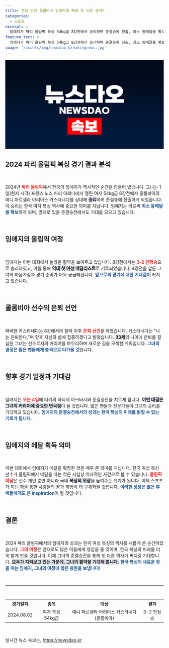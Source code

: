 ```yaml
---
title: 은퇴 선언 콜롬비아 임애지에 패배 후 이유 공개!
categories:
  - 스포츠
excerpt: >
  임애지가 파리 올림픽 복싱 54kg급 8강전에서 승리하며 준결승에 진출, 최소 동메달을 확보했다. 반면 그녀와 맞붙었던 콜롬비아 선수는 경기 후 은퇴를 선언하며 슬픈 소감을 전했다.
feature_text: >
  임애지가 파리 올림픽 복싱 54kg급 8강전에서 승리하며 준결승에 진출, 최소 동메달을 확보했다. 반면 그녀와 맞붙었던 콜롬비아 선수는 경기 후 은퇴를 선언하며 슬픈 소감을 전했다.
image: '/assets/img/newsdao_breakingnews.jpg'
---
```


<p><img src="/assets/img/newsdao_breakingnews.jpg" alt="cryptoinkorea 속보" /></p>

<h2 data-ke-size="size26">2024 파리 올림픽 복싱 경기 결과 분석</h2>

<p data-ke-size="size16">&nbsp;</p> 

<p>2024년 <b><span style="color: #ee2323;">파리 올림픽</span></b>에서 한국의 임애지가 역사적인 순간을 만들어 냈습니다. 그녀는 1일(현지 시각) 프랑스 노스 파리 아레나에서 열린 여자 54kg급 8강전에서 콜롬비아의 예니 마르셀라 아리아스 카스타네다를 상대해 <b><span style="background-color: #21538527;">승리</span></b>하며 준결승에 진출하게 되었습니다. 이 승리는 한국 여자 복싱 역사에 중요한 의미를 지닙니다. 임애지는 이로써 <b><span style="color: #1a5490;">최소 동메달을 확보</span></b>하게 되며, 앞으로 있을 준결승전에서도 기대를 모으고 있습니다. </p>

<p data-ke-size="size16">&nbsp;</p> 

<h2 data-ke-size="size26">임애지의 올림픽 여정</h2>

<p data-ke-size="size16">&nbsp;</p>

<p>임애지는 이번 대회에서 놀라운 활약을 보여주고 있습니다. 8강전에서는 <b><span style="color: #ee2323;">3-2 판정승</span></b>으로 승리하였고, 이를 통해 <b><span style="background-color: #21538527;">역대 첫 여성 메달리스트</span></b>로 기록되었습니다. 4강전을 앞둔 그녀의 마음가짐과 경기 준비가 더욱 궁금해집니다. <b><span style="color: #1a5490;">앞으로의 경기에 대한 기대감이</span></b> 커지고 있습니다.</p>

<p data-ke-size="size16">&nbsp;</p> 

<h2 data-ke-size="size26">콜롬비아 선수의 은퇴 선언</h2>

<p data-ke-size="size16">&nbsp;</p>

<p>패배한 카스타네다는 8강에서의 탈락 이후 <b><span style="color: #ee2323;">은퇴 선언</span></b>을 하였습니다. 카스타네다는 "나는 은퇴한다,"며 향후 자신의 삶에 집중하겠다고 밝혔습니다. <b><span style="background-color: #21538527;">33세</span></b>의 나이에 은퇴를 결심한 그녀는 선수로서의 커리어를 마무리하며 새로운 길을 모색할 계획입니다. <b><span style="color: #1a5490;">그녀의 결정은 많은 팬들에게 충격으로 다가올 것</span></b>입니다.</p>

<p data-ke-size="size16">&nbsp;</p> 

<h2 data-ke-size="size26">향후 경기 일정과 기대감</h2>

<p data-ke-size="size16">&nbsp;</p>

<p>임애지는 <b><span style="color: #ee2323;">오는 4일</span></b>에 터키의 하티세 아크바시와 준결승전을 치르게 됩니다. <b><span style="background-color: #21538527;">이번 대결은 그녀의 커리어에 중요한 변곡점</span></b>이 될 것입니다. 많은 팬들과 전문가들이 그녀의 승리를 기대하고 있습니다. <b><span style="color: #1a5490;">임애지의 준결승전에서의 성과는 한국 복싱의 미래를 밝힐 수 있는 기회가 됩니다</span></b>.</p>

<p data-ke-size="size16">&nbsp;</p> 

<h2 data-ke-size="size26">임애지의 메달 획득 의미</h2>

<p data-ke-size="size16">&nbsp;</p>

<p>이번 대회에서 임애지가 메달을 확정한 것은 매우 큰 의미를 지닙니다. 한국 여성 복싱 선수가 올림픽에서 메달을 따는 것은 사실상 역사적인 사건으로 볼 수 있습니다. <b><span style="color: #ee2323;">올림픽 메달</span></b>은 선수 개인 뿐만 아니라 국내 <b><span style="background-color: #21538527;">복싱의 위상</span></b>을 높여주는 계기가 됩니다. 이제 스포츠가 지닌 힘을 통한 사람들의 꿈과 희망이 더 구체화될 것입니다. <b><span style="color: #1a5490;">이러한 성장은 많은 후배들에게도 큰 inspiration</span></b>이 될 것입니다.</p>

<p data-ke-size="size16">&nbsp;</p> 

<h2 data-ke-size="size26">결론</h2>

<p data-ke-size="size16">&nbsp;</p>

<p>2024 파리 올림픽에서의 임애지의 성과는 한국 여성 복싱의 역사를 새롭게 쓴 순간이었습니다. <b><span style="color: #ee2323;">그의 여정</span></b>은 앞으로도 많은 이들에게 영감을 줄 것이며, 한국 복싱의 미래를 더욱 밝게 만들 것입니다. 이제 그녀의 준결승전을 통해 또 다른 역사가 써지길 기대합니다. <b><span style="background-color: #21538527;">모두가 지켜보고 있는 가운데, 그녀의 활약을 기대해 봅니다.</span></b> <b><span style="color: #1a5490;">한국 복싱의 새로운 장을 여는 임애지, 그녀의 여정에 많은 응원을 보냅니다!</span></b></p>

<p data-ke-size="size16">&nbsp;</p><hr><p data-ke-size="size16">&nbsp;</p>

<table>
    <tr>
        <td style="text-align: center; height: 17px;"><b>경기일자</b></td>
        <td style="text-align: center; height: 17px;"><b>종목</b></td>
        <td style="text-align: center; height: 17px;"><b>대상</b></td>
        <td style="text-align: center; height: 17px;"><b>결과</b></td>
    </tr>
    <tr>
        <td style="text-align: center; height: 17px;">2024.08.02</td>
        <td style="text-align: center; height: 17px;">여자 복싱 54kg급</td>
        <td style="text-align: center; height: 17px;">예니 마르셀라 아리아스 카스타네다(콜롬비아)</td>
        <td style="text-align: center; height: 17px;">3-2 판정승</td>
    </tr>
</table> 

<p data-ke-size="size16">&nbsp;</p>
실시간 뉴스 속보는, <a href="https://newsdao.kr" rel="dofollow">https://newsdao.kr</a>



